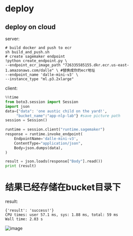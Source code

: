 # deploy

## deploy on cloud

server:
```shell script
# build docker and push to ecr
sh build_and_push.sh
# create sagemaker endpoint
!python create_endpoint.py \
--endpoint_ecr_image_path "726335585155.dkr.ecr.us-east-1.amazonaws.com/dalle" \ #替换成你的ecr地址
--endpoint_name 'dalle-mini-v3' \
--instance_type "ml.p3.2xlarge"
```

client:
```python
%%time
from boto3.session import Session
import json
data={"data": 'one austic child on the yard!',
     "bucket_name":"app-nlp-lab"} #save picture path
session = Session()
    
runtime = session.client("runtime.sagemaker")
response = runtime.invoke_endpoint(
    EndpointName='dalle-mini-v3',
    ContentType="application/json",
    Body=json.dumps(data),
)

result = json.loads(response["Body"].read())
print (result)
```
# 结果已经存储在bucket目录下
result:
```
{'result': 'success!'}
CPU times: user 57.1 ms, sys: 1.88 ms, total: 59 ms
Wall time: 2.03 s

```
![image](https://github.com/jackie930/t5-pegasus-textsummary/blob/main/1.png)